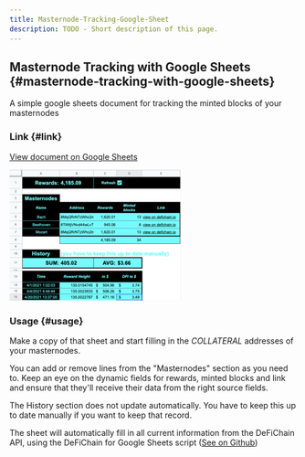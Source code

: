 ```yaml
---
title: Masternode-Tracking-Google-Sheet
description: TODO - Short description of this page.
---
```


## Masternode Tracking with Google Sheets {#masternode-tracking-with-google-sheets}

A simple google sheets document for tracking the minted blocks of your masternodes

### Link {#link}

[View document on Google Sheets](https://docs.google.com/spreadsheets/d/1P65rDCuAcJvJhTPMfI5Nbn7WbyHP8QJnwNyf1kTb3Qc/)

![thumb](./media/Screenshot.png)

### Usage {#usage}

Make a copy of that sheet and start filling in the _COLLATERAL_ addresses of your masternodes.

You can add or remove lines from the "Masternodes" section as you need to. Keep an eye on the dynamic fields for rewards, minted blocks and link and ensure that they'll receive their data from the right source fields.

The History section does not update automatically. You have to keep this up to date manually if you want to keep that record.

The sheet will automatically fill in all current information from the DeFiChain API, using the DeFiChain for Google Sheets script ([See on Github](https://github.com/DerFuchs/DeFiChain-for-Google-Sheets))
